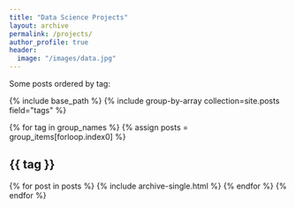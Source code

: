 ```yaml
---
title: "Data Science Projects"
layout: archive
permalink: /projects/
author_profile: true
header:
  image: "/images/data.jpg"
---
```


Some posts ordered by tag:

{% include base_path %}
{% include group-by-array collection=site.posts field="tags" %}

{% for tag in group_names %}
  {% assign posts = group_items[forloop.index0] %}
  <h2 id="{{ tag | slugify }}" class="archive__subtitle">{{ tag }}</h2>
  {% for post in posts %}
    {% include archive-single.html %}
  {% endfor %}
{% endfor %}